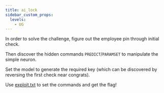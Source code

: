 ```yaml
---
title: ai_lock
sidebar_custom_props:
  levels:
    - UG
---
```


In order to solve the challenge, figure out the employee pin through initial check.

Then discover the hidden commands `PREDICT`/`PARAMSET` to manipulate the simple neuron.

Set the model to generate the required key (which can be discovered by reversing the first check near congrats).

Use [exploit.txt](exploit.txt) to set the commands and get the flag!